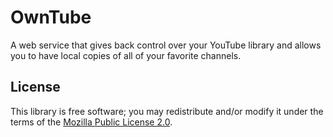 # OwnTube

A web service that gives back control over your YouTube library and allows you
to have local copies of all of your favorite channels.

## License

This library is free software; you may redistribute and/or modify it under the
terms of the [Mozilla Public License 2.0](https://www.mozilla.org/en-US/MPL/2.0/).
